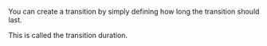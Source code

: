 You can create a transition by simply defining how long the transition should last. 

This is called the transition duration.
